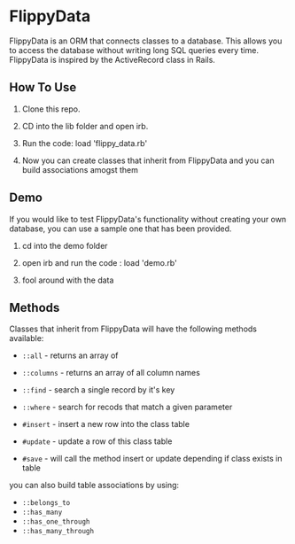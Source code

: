 FlippyData
==========

FlippyData is an ORM that connects classes to a database.  This allows you to access the database without writing long SQL queries every time.  FlippyData is inspired by the ActiveRecord class in Rails.

How To Use
----------

1. Clone this repo.

2. CD into the lib folder and open irb.

3. Run the code: load 'flippy_data.rb'

4. Now you can create classes that inherit from FlippyData and you can build associations amogst them


Demo
----
If you would like to test FlippyData's functionality without creating your own database, you can use a sample one that has been provided.

1. cd into the demo folder

2. open irb and run the code : load 'demo.rb'

3. fool around with the data

Methods
-------

Classes that inherit from FlippyData will have the following methods available:

* `::all` - returns an array of
* `::columns` - returns an array of all column names
* `::find` - search a single record by it's key
* `::where` - search for recods that match a given parameter

* `#insert` - insert a new row into the class table
* `#update` - update a row of this class table
* `#save` - will call the method insert or update depending if class exists in table

you can also build table associations by using:
* `::belongs_to`
* `::has_many`
* `::has_one_through`
* `::has_many_through`
